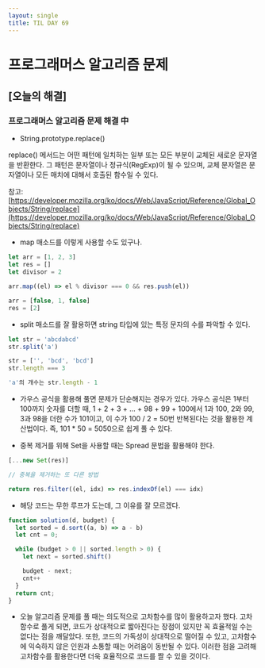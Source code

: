 ```yaml
---
layout: single
title: TIL DAY 69
---
```

# 프로그래머스 알고리즘 문제

## [오늘의 해결]

### 프로그래머스 알고리즘 문제 해결 中

- String.prototype.replace()

replace() 메서드는 어떤 패턴에 일치하는 일부 또는 모든 부분이 교체된 새로운 문자열을 반환한다. 그 패턴은 문자열이나 정규식(RegExp)이 될 수 있으며, 교체 문자열은 문자열이나 모든 매치에 대해서 호출된 함수일 수 있다.

참고: [https://developer.mozilla.org/ko/docs/Web/JavaScript/Reference/Global_Objects/String/replace](https://developer.mozilla.org/ko/docs/Web/JavaScript/Reference/Global_Objects/String/replace)

- map 매소드를 이렇게 사용할 수도 있구나.

```jsx
let arr = [1, 2, 3]
let res = []
let divisor = 2

arr.map((el) => el % divisor === 0 && res.push(el))

arr = [false, 1, false]
res = [2]
```

- split 매소드를 잘 활용하면 string 타입에 있는 특정 문자의 수를 파악할 수 있다.

```jsx
let str = 'abcdabcd'
str.split('a')

str = ['', 'bcd', 'bcd']
str.length === 3

'a'의 개수는 str.length - 1
```

- 가우스 공식을 활용해 풀면 문제가 단순해지는 경우가 있다. 가우스 공식은 1부터 100까지 숫자를 더할 때, 1 + 2 + 3 + ... + 98 + 99 + 100에서 1과 100, 2와 99, 3과 98을 더한 수가 101이고, 이 수가 100 / 2 = 50번 반복된다는 것을 활용한 계산법이다. 즉, 101 * 50 = 5050으로 쉽게 풀 수 있다.

- 중복 제거를 위해 Set을 사용할 때는 Spread 문법을 활용해야 한다.

```jsx
[...new Set(res)]

// 중복을 제거하는 또 다른 방법

return res.filter((el, idx) => res.indexOf(el) === idx)
```

- 해당 코드는 무한 루프가 도는데, 그 이유를 잘 모르겠다.

```jsx
function solution(d, budget) {
  let sorted = d.sort((a, b) => a - b)
  let cnt = 0;

  while (budget > 0 || sorted.length > 0) {
    let next = sorted.shift()

    budget - next;
    cnt++
  }
  return cnt;
}
```

- 오늘 알고리즘 문제를 풀 때는 의도적으로 고차함수를 많이 활용하고자 했다. 고차함수로 풀게 되면, 코드가 상대적으로 짧아진다는 장점이 있지만 꼭 효율적일 수는 없다는 점을 깨달았다. 또한, 코드의 가독성이 상대적으로 떨어질 수 있고, 고차함수에 익숙하지 않은 인원과 소통할 때는 어려움이 동반될 수 있다. 이러한 점을 고려해 고차함수를 활용한다면 더욱 효율적으로 코드를 짤 수 있을 것이다.
